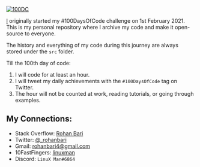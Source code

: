 [![100DC](https://i.postimg.cc/CLV2MqZ1/100DC.png)](https://postimg.cc/vD3h3DtF)

[I](https://github.com/rohanbari) originally started my #100DaysOfCode challenge on 1st February 2021.
This is my personal repository where I archive my code and make it open-source to everyone.

The history and everything of my code during this journey are always stored under the `src` folder.

Till the 100th day of code:

  1. I will code for at least an hour.
  2. I will tweet my daily achievements with the `#100DaysOfCode` tag on Twitter.
  3. The hour will not be counted at work, reading tutorials, or going through examples.

## My Connections:

  * Stack Overflow: [Rohan Bari](https://stackoverflow.com/users/11471113/rohan-bari)
  * Twitter: [@_rohanbari](https://twitter.com/_rohanbari)
  * Gmail: [rohanbari4@gmail.com](rohanbari4@gmail.com)
  * 10FastFingers: [linuxman](https://10fastfingers.com/user/2026399/)
  * Discord: `LinuX Man#6864`
